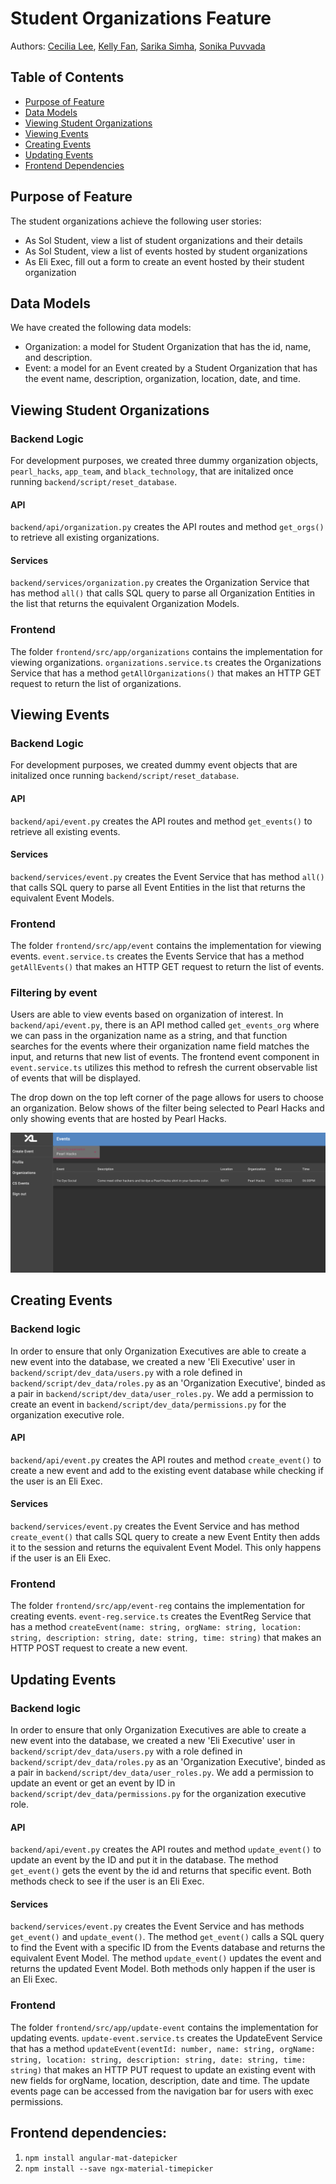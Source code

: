 # Student Organizations Feature

Authors: [Cecilia Lee](https://github.com/ceciliallee), [Kelly Fan](https://github.com/krenfan), [Sarika Simha](https://github.com/sarsimha), [Sonika Puvvada](https://github.com/sonikacp)

## Table of Contents

* [Purpose of Feature](#purpose-of-feature)
* [Data Models](#data-models)
* [Viewing Student Organizations](#viewing-student-organizations)
* [Viewing Events](#viewing-events)
* [Creating Events](#creating-events)
* [Updating Events](#updating-events)
* [Frontend Dependencies](#frontend-dependencies)

## Purpose of Feature

The student organizations achieve the following user stories:

- As Sol Student, view a list of student organizations and their details
- As Sol Student, view a list of events hosted by student organizations
- As Eli Exec, fill out a form to create an event hosted by their student organization

## Data Models

We have created the following data models:
- Organization: a model for Student Organization that has the id, name, and description. 
- Event: a model for an Event created by a Student Organization that has the event name, description, organization, location, date, and time.

## Viewing Student Organizations

### Backend Logic
For development purposes, we created three dummy organization objects, `pearl_hacks`, `app_team`, and `black_technology`, that are initalized once running `backend/script/reset_database`.

#### API
`backend/api/organization.py` creates the API routes and method `get_orgs()` to retrieve all existing organizations.

#### Services
`backend/services/organization.py` creates the Organization Service that has method `all()` that calls SQL query to parse all Organization Entities in the list that returns the equivalent Organization Models. 

### Frontend
The folder `frontend/src/app/organizations` contains the implementation for viewing organizations.
`organizations.service.ts` creates the Organizations Service that has a method `getAllOrganizations()` that makes an HTTP GET request to return the list of organizations.

## Viewing Events

### Backend Logic
For development purposes, we created dummy event objects that are initalized once running `backend/script/reset_database`.

#### API
`backend/api/event.py` creates the API routes and method `get_events()` to retrieve all existing events.

#### Services
`backend/services/event.py` creates the Event Service that has method `all()` that calls SQL query to parse all Event Entities in the list that returns the equivalent Event Models. 

### Frontend
The folder `frontend/src/app/event` contains the implementation for viewing events.
`event.service.ts` creates the Events Service that has a method `getAllEvents()` that makes an HTTP GET request to return the list of events.

### Filtering by event
Users are able to view events based on organization of interest. In `backend/api/event.py`, there is an API method called `get_events_org` where we can pass in the organization name as a string, and that function searches for the events where their organization name field matches the input, and returns that new list of events. The frontend event component in `event.service.ts` utilizes this method to refresh the current observable list of events that will be displayed.

The drop down on the top left corner of the page allows for users to choose an organization. Below shows of the filter being selected to Pearl Hacks and only showing events that are hosted by Pearl Hacks.

![](img/filter-by-org.png)

## Creating Events

### Backend logic

In order to ensure that only Organization Executives are able to create a new event into the database, we created a new 'Eli Executive' user in `backend/script/dev_data/users.py` with a role defined in `backend/script/dev_data/roles.py` as an 'Organization Executive', binded as a pair in `backend/script/dev_data/user_roles.py`. We add a permission to create an event in `backend/script/dev_data/permissions.py` for the organization executive role. 

#### API
`backend/api/event.py` creates the API routes and method `create_event()` to create a new event and add to the existing event database while checking if the user is an Eli Exec. 

#### Services
`backend/services/event.py` creates the Event Service and has method `create_event()` that calls SQL query to create a new Event Entity then adds it to the session and returns the equivalent Event Model. This only happens if the user is an Eli Exec. 

### Frontend
The folder `frontend/src/app/event-reg` contains the implementation for creating events.
`event-reg.service.ts` creates the EventReg Service that has a method `createEvent(name: string, orgName: string, location: string, description: string, date: string, time: string)` that makes an HTTP POST request to create a new event. 

## Updating Events

### Backend logic

In order to ensure that only Organization Executives are able to create a new event into the database, we created a new 'Eli Executive' user in `backend/script/dev_data/users.py` with a role defined in `backend/script/dev_data/roles.py` as an 'Organization Executive', binded as a pair in `backend/script/dev_data/user_roles.py`. We add a permission to update an event or get an event by ID in `backend/script/dev_data/permissions.py` for the organization executive role. 

#### API
`backend/api/event.py` creates the API routes and method `update_event()` to update an event by the ID and put it in the database. The method `get_event()` gets the event by the id and returns that specific event. Both methods check to see if the user is an Eli Exec. 

#### Services
`backend/services/event.py` creates the Event Service and has methods `get_event()` and `update_event()`. The method `get_event()` calls a SQL query to find the Event with a specific ID from the Events database and returns the equivalent Event Model. The method `update_event()` updates the event and returns the updated Event Model. Both methods only happen if the user is an Eli Exec. 

### Frontend
The folder `frontend/src/app/update-event` contains the implementation for updating events.
`update-event.service.ts` creates the UpdateEvent Service that has a method `updateEvent(eventId: number, name: string, orgName: string, location: string, description: string, date: string, time: string)` that makes an HTTP PUT request to update an existing event with new fields for orgName, location, description, date and time. The update events page can be accessed from the navigation bar for users with exec permissions.

## Frontend dependencies:
1. `npm install angular-mat-datepicker`
2. `npm install --save ngx-material-timepicker`
